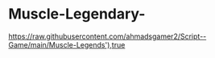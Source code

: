 # Muscle-Legendary-
https://raw.githubusercontent.com/ahmadsgamer2/Script--Game/main/Muscle-Legends'),true
